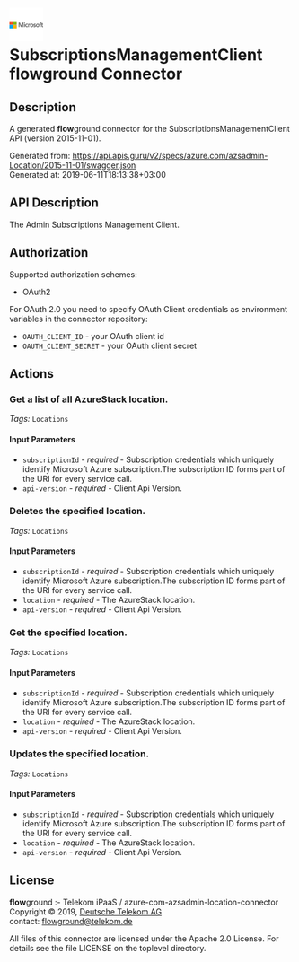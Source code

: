 # ![LOGO](logo.png) SubscriptionsManagementClient **flow**ground Connector

## Description

A generated **flow**ground connector for the SubscriptionsManagementClient API (version 2015-11-01).

Generated from: https://api.apis.guru/v2/specs/azure.com/azsadmin-Location/2015-11-01/swagger.json<br/>
Generated at: 2019-06-11T18:13:38+03:00

## API Description

The Admin Subscriptions Management Client.

## Authorization

Supported authorization schemes:
- OAuth2

For OAuth 2.0 you need to specify OAuth Client credentials as environment variables in the connector repository:
* `OAUTH_CLIENT_ID` - your OAuth client id
* `OAUTH_CLIENT_SECRET` - your OAuth client secret

## Actions

### Get a list of all AzureStack location.

*Tags:* `Locations`

#### Input Parameters
* `subscriptionId` - _required_ - Subscription credentials which uniquely identify Microsoft Azure subscription.The subscription ID forms part of the URI for every service call.
* `api-version` - _required_ - Client Api Version.

### Deletes the specified location.

*Tags:* `Locations`

#### Input Parameters
* `subscriptionId` - _required_ - Subscription credentials which uniquely identify Microsoft Azure subscription.The subscription ID forms part of the URI for every service call.
* `location` - _required_ - The AzureStack location.
* `api-version` - _required_ - Client Api Version.

### Get the specified location.

*Tags:* `Locations`

#### Input Parameters
* `subscriptionId` - _required_ - Subscription credentials which uniquely identify Microsoft Azure subscription.The subscription ID forms part of the URI for every service call.
* `location` - _required_ - The AzureStack location.
* `api-version` - _required_ - Client Api Version.

### Updates the specified location.

*Tags:* `Locations`

#### Input Parameters
* `subscriptionId` - _required_ - Subscription credentials which uniquely identify Microsoft Azure subscription.The subscription ID forms part of the URI for every service call.
* `location` - _required_ - The AzureStack location.
* `api-version` - _required_ - Client Api Version.

## License

**flow**ground :- Telekom iPaaS / azure-com-azsadmin-location-connector<br/>
Copyright © 2019, [Deutsche Telekom AG](https://www.telekom.de)<br/>
contact: flowground@telekom.de

All files of this connector are licensed under the Apache 2.0 License. For details
see the file LICENSE on the toplevel directory.
